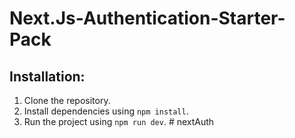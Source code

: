 # Next.Js-Authentication-Starter-Pack

## Installation:

1. Clone the repository.
2. Install dependencies using `npm install`.
3. Run the project using `npm run dev`.
#   n e x t A u t h  
 